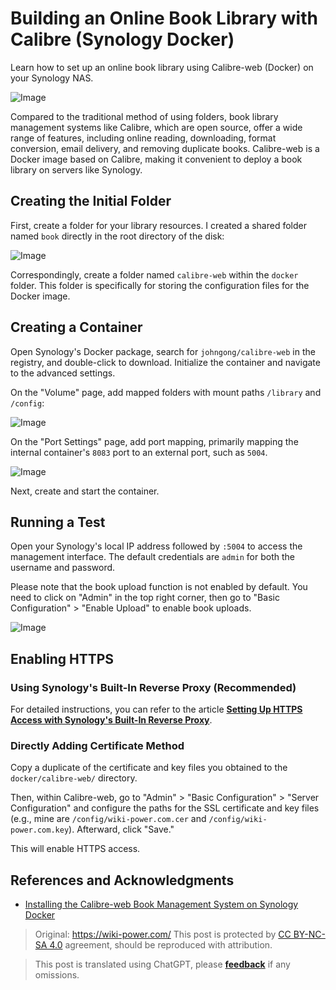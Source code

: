 # Building an Online Book Library with Calibre (Synology Docker)

Learn how to set up an online book library using Calibre-web (Docker) on your Synology NAS.

![Image](https://media.wiki-power.com/img/20210429125418.png)

Compared to the traditional method of using folders, book library management systems like Calibre, which are open source, offer a wide range of features, including online reading, downloading, format conversion, email delivery, and removing duplicate books. Calibre-web is a Docker image based on Calibre, making it convenient to deploy a book library on servers like Synology.

## Creating the Initial Folder

First, create a folder for your library resources. I created a shared folder named `book` directly in the root directory of the disk:

![Image](https://media.wiki-power.com/img/20210429214028.png)

Correspondingly, create a folder named `calibre-web` within the `docker` folder. This folder is specifically for storing the configuration files for the Docker image.

## Creating a Container

Open Synology's Docker package, search for `johngong/calibre-web` in the registry, and double-click to download. Initialize the container and navigate to the advanced settings.

On the "Volume" page, add mapped folders with mount paths `/library` and `/config`:

![Image](https://media.wiki-power.com/img/20210429214908.png)

On the "Port Settings" page, add port mapping, primarily mapping the internal container's `8083` port to an external port, such as `5004`.

![Image](https://media.wiki-power.com/img/20210429215121.png)

Next, create and start the container.

## Running a Test

Open your Synology's local IP address followed by `:5004` to access the management interface. The default credentials are `admin` for both the username and password.

Please note that the book upload function is not enabled by default. You need to click on "Admin" in the top right corner, then go to "Basic Configuration" > "Enable Upload" to enable book uploads.

![Image](https://media.wiki-power.com/img/20210429215628.png)

## Enabling HTTPS

### Using Synology's Built-In Reverse Proxy (Recommended)

For detailed instructions, you can refer to the article [**Setting Up HTTPS Access with Synology's Built-In Reverse Proxy**](https://wiki-power.com/%E7%94%A8%E7%BE%A4%E6%99%96%E8%87%AA%E5%B8%A6%E5%8F%8D%E5%90%91%E4%BB%A3%E7%90%86%E5%AE%9E%E7%8E%B0HTTPS%E8%AE%BF%E9%97%AE).

### Directly Adding Certificate Method

Copy a duplicate of the certificate and key files you obtained to the `docker/calibre-web/` directory.

Then, within Calibre-web, go to "Admin" > "Basic Configuration" > "Server Configuration" and configure the paths for the SSL certificate and key files (e.g., mine are `/config/wiki-power.com.cer` and `/config/wiki-power.com.key`). Afterward, click "Save."

This will enable HTTPS access.

## References and Acknowledgments

- [Installing the Calibre-web Book Management System on Synology Docker](https://www.chrno.cn/index.php/docker/15.html)

> Original: <https://wiki-power.com/>
> This post is protected by [CC BY-NC-SA 4.0](https://creativecommons.org/licenses/by/4.0/deed.en) agreement, should be reproduced with attribution.

> This post is translated using ChatGPT, please [**feedback**](https://github.com/linyuxuanlin/Wiki_MkDocs/issues/new) if any omissions.

